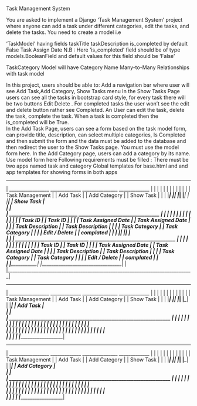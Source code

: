 
Task Management System

You are asked to implement a Django ‘Task Management System’ project where anyone can add a task under different categories, edit the tasks, and delete the tasks. You need to create a model i.e 

‘TaskModel’ having fields 
taskTitle 
taskDescription 
is_completed by default False
Task Assign Date
N.B : Here ‘is_completed’ field should be of type models.BooleanField and default values for this field should be ‘False’                                                            

TaskCategory Model will have
Category Name
Many-to-Many Relationships with task model                              

In this project, users should be able to: 
Add a navigation bar where user will see Add Task,Add Category, Show Tasks menu 
In the Show Tasks Page users can see all the tasks in bootstrap card style, for every task there will be two buttons Edit Delete  . For completed tasks the user won’t see the edit and delete button rather see Completed. 
An User can edit the task, delete the task, complete the task. When a task is completed then the is_completed will be True.                               
In the Add Task Page, users can see a form based on the task model form, can provide title, description, can select multiple categories, Is Completed and then submit the form and the data must be added to the database and then redirect the user to the Show Tasks page. You must use the model form here.
In the Add Category page, users can add a category by its name. Use model form here 
Following requirements must be filled : 
There must be two apps named task and category
Global templates for base.html and and app templates for showing forms in both apps


________________________________________________________________________________
|  _________________    _____________        _______________    _____________   |
| |                 |  |            |       |               |   |           |   |
| | Task Management |  | Add Task   |       | Add Category  |   | Show Task |   |
| |_________________|  |____________|       |_______________|   |___________|   |
|_______________________________________________________________________________|
|                                  Show Task                                    |                    
|                                                                               |          
|        ____________________________     _________________________________     |
|       |                            |   |                                  |   |
|       |                            |   |                                  |   |
|       |       Task ID              |   |           Task ID                |   |
|       |     Task Assigned Date     |   |         Task Assigned Date       |   |
|       |     Task Description       |   |          Task Description        |   |
|       |       Task Category        |   |          Task Category           |   |
|       |       Edit / Delete        |   |              complated           |   |
|       |____________________________|   |__________________________________|   |   
|                                                                               |
|       ______________________________    ___________________________________   |
|       |                            |   |                                   |  |
|       |                            |   |                                   |  |
|       |       Task ID              |   |      Task ID                      |  |
|       |     Task Assigned Date     |   |      Task Assigned Date           |  |
|       |     Task Description       |   |      Task Description             |  |
|       |       Task Category        |   |      Task Category                |  |
|       |       Edit / Delete        |   |      complated                    |  |   
|       |____________________________|   |___________________________________|  |
|_______________________________________________________________________________|   





________________________________________________________________________________
|  _________________    _____________        _______________    _____________   |
| |                 |  |            |       |               |   |           |   |
| | Task Management |  | Add Task   |       | Add Category  |   | Show Task |   |
| |_________________|  |____________|       |_______________|   |___________|   |
|_______________________________________________________________________________|
|                                  Add Task                                     |                    
|                                                                               |          
|        __________________________________________________________________     |
|       |                                                                   |   |
|       |                                                                   |   |
|       |                                                                   |   |
|       |                                                                   |   |
|       |                                                                   |   |
|       |                                                                   |   |
|       |                                                                   |   |
|       |                                                                   |   |   
|       |                                                                   |   |
|       |                                                                   |   |
|       |                                                                   |   |
|       |                                                                   |   |
|       |                                                                   |   |
|       |                                                                   |   |
|       |                                                                   |   |
|       |                                                                   |   |   
|       |__________________________________________ ________________________|   |
|_______________________________________________________________________________|   



________________________________________________________________________________
|  _________________    _____________        _______________    _____________   |
| |                 |  |            |       |               |   |           |   |
| | Task Management |  | Add Task   |       | Add Category  |   | Show Task |   |
| |_________________|  |____________|       |_______________|   |___________|   |
|_______________________________________________________________________________|
|                                  Add Category                                 |                    
|                                                                               |          
|        __________________________________________________________________     |
|       |                                                                   |   |
|       |                                                                   |   |
|       |                                                                   |   |
|       |                                                                   |   |
|       |                                                                   |   |
|       |                                                                   |   |
|       |                                                                   |   |
|       |                                                                   |   |   
|       |                                                                   |   |
|       |                                                                   |   |
|       |                                                                   |   |
|       |                                                                   |   |
|       |                                                                   |   |
|       |                                                                   |   |
|       |                                                                   |   |
|       |                                                                   |   |   
|       |__________________________________________ ________________________|   |
|_______________________________________________________________________________|   






